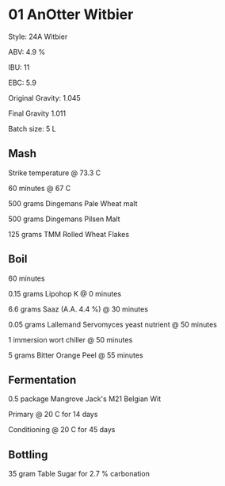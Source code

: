 # 01 AnOtter Witbier

Style: 24A Witbier

ABV: 4.9 %

IBU: 11

EBC: 5.9

Original Gravity: 1.045

Final Gravity 1.011

Batch size: 5 L


## Mash

Strike temperature @ 73.3 C

60 minutes @ 67 C

500 grams Dingemans Pale Wheat malt

500 grams Dingemans Pilsen Malt

125 grams TMM Rolled Wheat Flakes



## Boil

60 minutes

0.15 grams Lipohop K @ 0 minutes

6.6 grams Saaz (A.A. 4.4 %) @ 30 minutes

0.05 grams Lallemand Servomyces yeast nutrient @ 50 minutes

1 immersion wort chiller @ 50 minutes

5 grams Bitter Orange Peel @ 55 minutes


## Fermentation

0.5 package Mangrove Jack's M21 Belgian Wit

Primary @ 20 C for 14 days

Conditioning @ 20 C for 45 days


## Bottling

35 gram Table Sugar for 2.7 % carbonation
